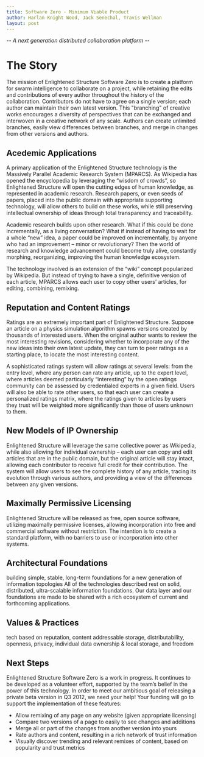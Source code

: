 ```yaml
---
title: Software Zero - Minimum Viable Product
author: Harlan Knight Wood, Jack Senechal, Travis Wellman
layout: post
---
```


-- _A next generation distributed collaboration platform_ -- 

The Story 
================================

The mission of Enlightened Structure Software Zero is to create a platform for swarm intelligence to collaborate on a project, while retaining the edits and contributions of every author throughout the history of the collaboration.
Contributors do not have to agree on a single version; each author can maintain their own latest version. 
This "branching" of creative works encourages a diversity of perspectives that can be exchanged and interwoven in a creative network of any scale.
Authors can create unlimited branches, easily view differences between branches, and merge in changes from other versions and authors.

Acedemic Applications
--------------------------------

A primary application of the Enlightened Structure technology is the Massively Parallel Academic Research System (MPARCS). As Wikipedia has opened the encyclopedia by leveraging the “wisdom of crowds”, so Enlightened Structure will open the cutting edges of human knowledge, as represented in academic research. Research papers, or even seeds of papers, placed into the public domain with appropriate supporting technology, will allow others to build on these works, while still preserving intellectual ownership of ideas through total transparency and traceability.

Academic research builds upon other research. What if this could be done incrementally, as a living conversation? What if instead of having to wait for a whole “new” idea, a paper could be improved on incrementally, by anyone who had an improvement – minor or revolutionary? Then the world of research and knowledge advancement could become truly alive, constantly morphing, reorganizing, improving the human knowledge ecosystem.

The technology involved is an extension of the “wiki” concept popularized by Wikipedia. But instead of trying to have a single, definitive version of each article, MPARCS allows each user to copy other users’ articles, for editing, combining, remixing.

Reputation and Content Ratings
---------------------------------------------

Ratings are an extremely important part of Enlightened Structure. Suppose an article on a physics simulation algorithm spawns versions created by thousands of interested users. When the original author wants to review the most interesting revisions, considering whether to incorporate any of the new ideas into their own latest update, they can turn to peer ratings as a starting place, to locate the most interesting content.

A sophisticated ratings system will allow ratings at several levels: from the entry level, where any person can rate any article, up to the expert level, where articles deemed particularly “interesting” by the open ratings community can be assessed by credentialed experts in a given field. Users will also be able to rate other users, so that each user can create a personalized ratings matrix, where the ratings given to articles by users they trust will be weighted more significantly than those of users unknown to them.

New Models of IP Ownership
-----------------------------------------
Enlightened Structure will leverage the same collective power as Wikipedia, while also allowing for individual ownership – each user can copy and edit articles that are in the public domain, but the original article will stay intact, allowing each contributor to receive full credit for their contribution. The system will allow users to see the complete history of any article, tracing its evolution through various authors, and providing a view of the differences between any given versions.

Maximally Permissive Licensing
---------------------------------------------

Enlightened Structure will be released as free, open source software, utilizing maximally permissive licenses, allowing incorporation into free and commercial software without restriction. The intention is to create a standard platform, with no barriers to use or incorporation into other systems.

Architectural Foundations
-------------------------------------

building simple, stable, long-term foundations for a new generation of information topologies 
All of the technologies described rest on solid, distributed, ultra-scalable information foundations. Our data layer and our foundations are made to be shared with a rich ecosystem of current and forthcoming applications.

Values & Practices
--------------------------

tech based on reputation, content addressable storage, distributability, openness, privacy, individual data ownership & local storage, and freedom

Next Steps
---------------

Enlightened Structure Software Zero is a work in progress. It continues to be developed as a volunteer effort, supported by the team’s belief in the power of this technology. In order to meet our ambitious goal of releasing a private beta version in Q3 2012, we need your help! Your funding will go to support the implementation of these features:

- Allow remixing of any page on any website (given appropriate licensing)
- Compare two versions of a page to easily to see changes and additions
- Merge all or part of the changes from another version into yours
- Rate authors and content, resulting in a rich network of trust information
- Visually discover trending and relevant remixes of content, based on popularity and trust metrics

